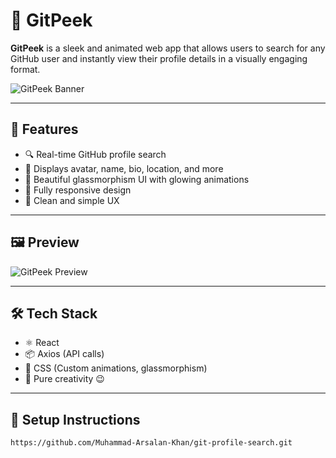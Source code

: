 # 🚀 GitPeek

**GitPeek** is a sleek and animated web app that allows users to search for any GitHub user and instantly view their profile details in a visually engaging format.

![GitPeek Banner](<img width="744" height="648" alt="image" src="https://github.com/user-attachments/assets/78c4754e-dc81-4cac-b40b-a381b8a7d259" />)

---

## 🌟 Features

- 🔍 Real-time GitHub profile search
- 📸 Displays avatar, name, bio, location, and more
- 🌈 Beautiful glassmorphism UI with glowing animations
- 📱 Fully responsive design
- 🎯 Clean and simple UX

---

## 🖼️ Preview

![GitPeek Preview](https://via.placeholder.com/600x350.png?text=GitPeek+Preview)

---

## 🛠️ Tech Stack

- ⚛️ React
- 📦 Axios (API calls)
- 💅 CSS (Custom animations, glassmorphism)
- 🎨 Pure creativity 😉

---

## 🔧 Setup Instructions

```bash
https://github.com/Muhammad-Arsalan-Khan/git-profile-search.git
